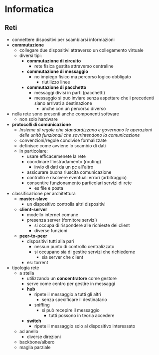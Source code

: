 # Informatica
## Reti

- connettere dispositivi per scambiarsi informazioni
- **commutazione**
  - collegare due dispositivi attraverso un collegamento virtuale
  - diversi tipi:
    - **commutazione di circuito**
      - rete fisica gestita attraverso centraline
    - **commutazione di messaggio**
      - no impiego fisico ma percorso logico obbligato
        - riutilizzo linee
    - **commutazione di pacchetto**
      - messaggi divisi in parti (pacchetti)
      - messaggio si può inviare senza aspettare che i precedenti siano arrivati a destinazione
        - anche con un percorso diverso
- nella rete sono presenti anche componenti software
  - non solo hardware
- **protocolli di comunicazione**
  - *Insieme di regole che standardizzano e governano le operazioni delle unità funzionali che sovrintendono la comunicazione*
  - convenzioni/regole condivise formalizzate
  - definisce come avviene lo scambio di dati
  - in particolare:
    - usare efficacemenete la rete
    - coordinare l'instradamento (routing)
      - invio di dati da un pc all'altro
    - assicurare buona riuscita comunicazione
    - controllo e risolvere eventuali errori (arbitraggio)
    - consentire funzionamento particolari servizi di rete
      - es file e posta
- classificazione per architettura
  - **master-slave**
    - un dispositivo controlla altri dispositivi
  - **client-server**
    - modello internet comune
    - presenza server (fornitore servizi)
      - si occupa di rispondere alle richieste dei client
      - diverse funzioni
  - **peer-to-peer**
    - dispositivi tutti alla pari
      - nessun punto di controllo centralizzato
      - si occupano sia di gestire servizi che richiederne
        - sia server che client
    - es: torrent
- tipologia rete
  - a stella
    - utilizzando un **concentratore** come gestore
    - serve come centro per gestire in messaggi
    - **hub**
      - ripete il messaggio a tutti gli altri
        - senza specificare il destinatario
      - sniffing
        - si può recepire il messaggio
          - tutti possono in teoria accedere
    - **switch**
      - ripete il messaggio solo al dispositivo interessato
  - ad anello
    - diverse direzioni
  - backbone/albero
  - maglia parziale
